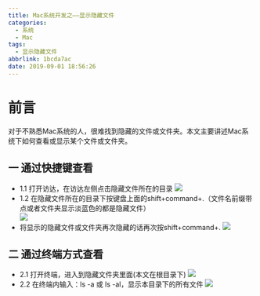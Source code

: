 ```yaml
---
title: Mac系统开发之——显示隐藏文件
categories:
  - 系统
  - Mac
tags:
  - 显示隐藏文件
abbrlink: 1bcda7ac
date: 2019-09-01 18:56:26
---
```

# 前言

对于不熟悉Mac系统的人，很难找到隐藏的文件或文件夹。本文主要讲述Mac系统下如何查看或显示某个文件或文件夹。

<!--more-->

## 一 通过快捷键查看

* 1.1 打开访达，在访达左侧点击隐藏文件所在的目录
	![][1]
* 1.2 在隐藏文件所在的目录下按键盘上面的shift+command+.（文件名前缀带点或者文件夹显示淡蓝色的都是隐藏文件）	
	![][2]
* 将显示的隐藏文件或文件夹再次隐藏的话再次按shift+command+.
	![][1]

## 二 通过终端方式查看

* 2.1 打开终端，进入到隐藏文件夹里面(本文在根目录下)
	![][3]
* 2.2 在终端内输入：ls -a 或 ls -al，显示本目录下的所有文件
	![][4]
	




[1]: https://cdn.jsdelivr.net/gh/PGzxc/CDN/blog-image/mac-hidden-show-finder-file-open.png
[2]: https://cdn.jsdelivr.net/gh/PGzxc/CDN/blog-image/mac-hidden-show-finder-file-show.png
[3]: https://cdn.jsdelivr.net/gh/PGzxc/CDN/blog-image/mac-hidden-terminal-input-dir.png
[4]: https://cdn.jsdelivr.net/gh/PGzxc/CDN/blog-image/mac-hidden-terminal-show.png

